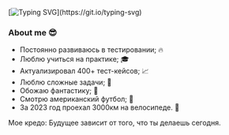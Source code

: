 [![Typing SVG](https://readme-typing-svg.demolab.com?font=Fira+Code&duration=2500&pause=1000&random=false&width=460&lines=Hi+there+%F0%9F%91%8B;I'm+a+manual+QA+engineer.;I+have+practical+experience;in+creating+and+executing+test+cases%2C;documenting+defects%2C;and+working+with+developers;to+resolve+them.)](https://git.io/typing-svg)
### About me :sunglasses:
- Постоянно развиваюсь в тестировании; :fire:
- Люблю учиться на практике; :mortar_board:
- Актуализировал 400+ тест-кейсов; :chart_with_upwards_trend:
- Люблю сложные задачи; :rocket:
- Обожаю фантастику; :space_invader:
- Смотрю американский футбол; :football: 
- За 2023 год проехал 3000км на велосипеде. :bicyclist:

Мое кредо: Будущее зависит от того, что ты делаешь сегодня.
